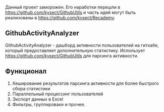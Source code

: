 Данный проект заморожен. Его наработки перешли в https://github.com/kysect/GithubUtils и часть идей могут быть реализованы в https://github.com/kysect/Recademy.

## GithubActivityAnalyzer

GithubActivityAnalyzer - дашборд активности пользователей на гитхабе, который предоставляет дополнительную статистику. Использует https://github.com/kysect/GithubUtils для парсинга активности.

## Функционал

1. Кеширование результатов парсинга активности для более быстрого сбора статистики
2. Параллельный процессинг пользователей
3. Экспорт данных в Excel
4. Фильтры, группироваки и прочее.
